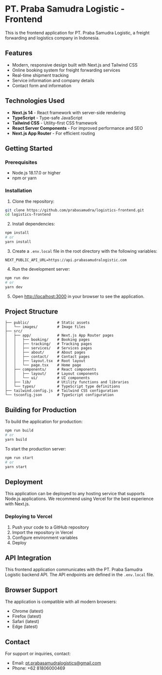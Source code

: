 # PT. Praba Samudra Logistic - Frontend

This is the frontend application for PT. Praba Samudra Logistic, a freight forwarding and logistics company in Indonesia.

## Features

- Modern, responsive design built with Next.js and Tailwind CSS
- Online booking system for freight forwarding services
- Real-time shipment tracking
- Service information and company details
- Contact form and information

## Technologies Used

- **Next.js 14** - React framework with server-side rendering
- **TypeScript** - Type-safe JavaScript
- **Tailwind CSS** - Utility-first CSS framework
- **React Server Components** - For improved performance and SEO
- **Next.js App Router** - For efficient routing

## Getting Started

### Prerequisites

- Node.js 18.17.0 or higher
- npm or yarn

### Installation

1. Clone the repository:

```bash
git clone https://github.com/prabasamudra/logistics-frontend.git
cd logistics-frontend
```

2. Install dependencies:

```bash
npm install
# or
yarn install
```

3. Create a `.env.local` file in the root directory with the following variables:

```
NEXT_PUBLIC_API_URL=https://api.prabasamudralogistic.com
```

4. Run the development server:

```bash
npm run dev
# or
yarn dev
```

5. Open [http://localhost:3000](http://localhost:3000) in your browser to see the application.

## Project Structure

```
├── public/             # Static assets
│   └── images/         # Image files
├── src/
│   ├── app/            # Next.js App Router pages
│   │   ├── booking/    # Booking pages
│   │   ├── tracking/   # Tracking pages
│   │   ├── services/   # Services pages
│   │   ├── about/      # About pages
│   │   ├── contact/    # Contact pages
│   │   ├── layout.tsx  # Root layout
│   │   └── page.tsx    # Home page
│   ├── components/     # React components
│   │   ├── layout/     # Layout components
│   │   └── ui/         # UI components
│   ├── lib/            # Utility functions and libraries
│   └── types/          # TypeScript type definitions
├── tailwind.config.js  # Tailwind CSS configuration
└── tsconfig.json       # TypeScript configuration
```

## Building for Production

To build the application for production:

```bash
npm run build
# or
yarn build
```

To start the production server:

```bash
npm run start
# or
yarn start
```

## Deployment

This application can be deployed to any hosting service that supports Node.js applications. We recommend using Vercel for the best experience with Next.js.

### Deploying to Vercel

1. Push your code to a GitHub repository
2. Import the repository in Vercel
3. Configure environment variables
4. Deploy

## API Integration

This frontend application communicates with the PT. Praba Samudra Logistic backend API. The API endpoints are defined in the `.env.local` file.

## Browser Support

The application is compatible with all modern browsers:

- Chrome (latest)
- Firefox (latest)
- Safari (latest)
- Edge (latest)

## Contact

For support or inquiries, contact:

- Email: pt.prabasamudralogistics@gmail.com
- Phone: +62 81806000469 